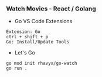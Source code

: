 ### Watch Movies - React / Golang

* Go VS Code Extensions
```
Extension: Go
ctrl + shift + p
Go: Install/Update Tools
```

* Let's Go
```
go mod init rhavyx/go-watch
go run .
```
